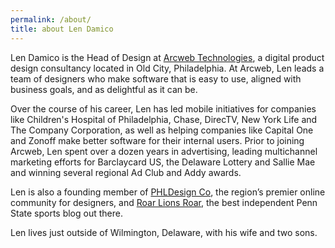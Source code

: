 ```yaml
---
permalink: /about/
title: about Len Damico
---
```

Len Damico is the Head of Design at [Arcweb Technologies](http://arcweb.co), a digital product design consultancy located in Old City, Philadelphia. At Arcweb, Len leads a team of designers who make software that is easy to use, aligned with business goals, and as delightful as it can&nbsp;be.

Over the course of his career, Len has led mobile initiatives for companies like Children's Hospital of Philadelphia, Chase, DirecTV, New York Life and The Company Corporation, as well as helping companies like Capital One and Zonoff make better software for their internal users. Prior to joining Arcweb, Len spent over a dozen years in advertising, leading multichannel marketing efforts for Barclaycard US, the Delaware Lottery and Sallie Mae and winning several regional Ad Club and Addy&nbsp;awards.

Len is also a founding member of [PHLDesign Co](http://phldesign.co), the region’s premier online community for designers, and [Roar Lions Roar](http://roarlionsroar.com), the best independent Penn State sports blog out&nbsp;there.

Len lives just outside of Wilmington, Delaware, with his wife and two&nbsp;sons.
